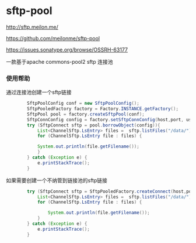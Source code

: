 # sftp-pool

http://sftp.meilon.me/

https://github.com/meilonme/sftp-pool

https://issues.sonatype.org/browse/OSSRH-63177

一款基于apache commons-pool2  sftp 连接池


### 使用帮助
通过连接池创建一个sftp链接
```java
        SftpPoolConfig conf = new SftpPoolConfig();
        SftpPooledFactory factory = Factory.INSTANCE.getFactory();
        SftpPool pool = factory.createSftpPool(conf);
        SftpConnConfig config = factory.setSftpConnConfig(host,port, username,passwd);
        try (SftpConnect sftp = pool.borrowObject(config)){
            List<ChannelSftp.LsEntry> files =  sftp.listFiles("/data/");
            for (ChannelSftp.LsEntry file : files) {

            System.out.println(file.getFilename());
            }
        } catch (Exception e) {
            e.printStackTrace();
        }
```

如果需要创建一个不纳管到链接池的sftp链接
```java
        try (SftpConnect sftp = SftpPooledFactory.createConnect(host,port, username,passwd)){
            List<ChannelSftp.LsEntry> files =  sftp.listFiles("/data/");
            for (ChannelSftp.LsEntry file : files) {

                System.out.println(file.getFilename());
            }
        } catch (Exception e) {
            e.printStackTrace();
        }
```